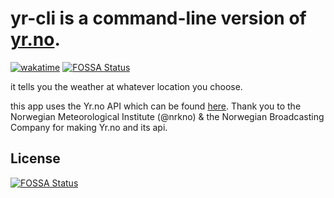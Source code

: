 # yr-cli is a command-line version of [yr.no](https://yr.no/en).
[![wakatime](https://wakatime.com/badge/user/5e965d96-b826-4dd8-a651-b27d1705bd4a/project/46f90920-a6af-4b9e-bb86-677a4f7d38bd.svg)](https://wakatime.com/badge/user/5e965d96-b826-4dd8-a651-b27d1705bd4a/project/46f90920-a6af-4b9e-bb86-677a4f7d38bd)
[![FOSSA Status](https://app.fossa.com/api/projects/git%2Bgithub.com%2Flxjv%2Fyr-cli.svg?type=shield)](https://app.fossa.com/projects/git%2Bgithub.com%2Flxjv%2Fyr-cli?ref=badge_shield)

it tells you the weather at whatever location you choose.

this app uses the Yr.no API which can be found [here](https://developer.yr.no).
Thank you to the Norwegian Meteorological Institute (@nrkno) & the Norwegian Broadcasting Company for making Yr.no and its api.


## License
[![FOSSA Status](https://app.fossa.com/api/projects/git%2Bgithub.com%2Flxjv%2Fyr-cli.svg?type=large)](https://app.fossa.com/projects/git%2Bgithub.com%2Flxjv%2Fyr-cli?ref=badge_large)

